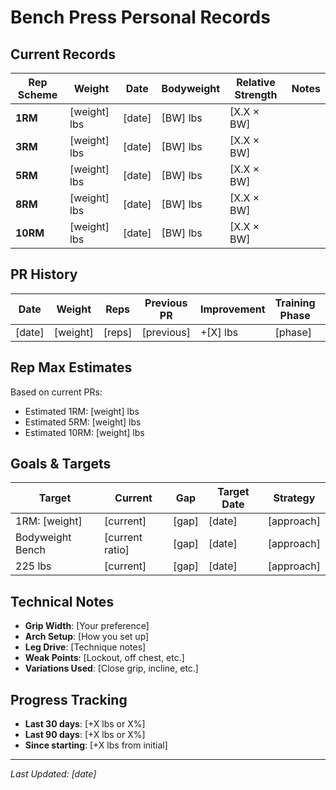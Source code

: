 # Bench Press Personal Records

## Current Records
| Rep Scheme | Weight | Date | Bodyweight | Relative Strength | Notes |
|------------|--------|------|------------|-------------------|-------|
| **1RM** | [weight] lbs | [date] | [BW] lbs | [X.X × BW] | |
| **3RM** | [weight] lbs | [date] | [BW] lbs | [X.X × BW] | |
| **5RM** | [weight] lbs | [date] | [BW] lbs | [X.X × BW] | |
| **8RM** | [weight] lbs | [date] | [BW] lbs | [X.X × BW] | |
| **10RM** | [weight] lbs | [date] | [BW] lbs | [X.X × BW] | |

## PR History
| Date | Weight | Reps | Previous PR | Improvement | Training Phase | Notes |
|------|--------|------|-------------|-------------|----------------|-------|
| [date] | [weight] | [reps] | [previous] | +[X] lbs | [phase] | [context] |

## Rep Max Estimates
Based on current PRs:
- Estimated 1RM: [weight] lbs
- Estimated 5RM: [weight] lbs
- Estimated 10RM: [weight] lbs

## Goals & Targets
| Target | Current | Gap | Target Date | Strategy |
|--------|---------|-----|-------------|----------|
| 1RM: [weight] | [current] | [gap] | [date] | [approach] |
| Bodyweight Bench | [current ratio] | [gap] | [date] | [approach] |
| 225 lbs | [current] | [gap] | [date] | [approach] |

## Technical Notes
- **Grip Width**: [Your preference]
- **Arch Setup**: [How you set up]
- **Leg Drive**: [Technique notes]
- **Weak Points**: [Lockout, off chest, etc.]
- **Variations Used**: [Close grip, incline, etc.]

## Progress Tracking
- **Last 30 days**: [+X lbs or X%]
- **Last 90 days**: [+X lbs or X%]
- **Since starting**: [+X lbs from initial]

---
*Last Updated: [date]*